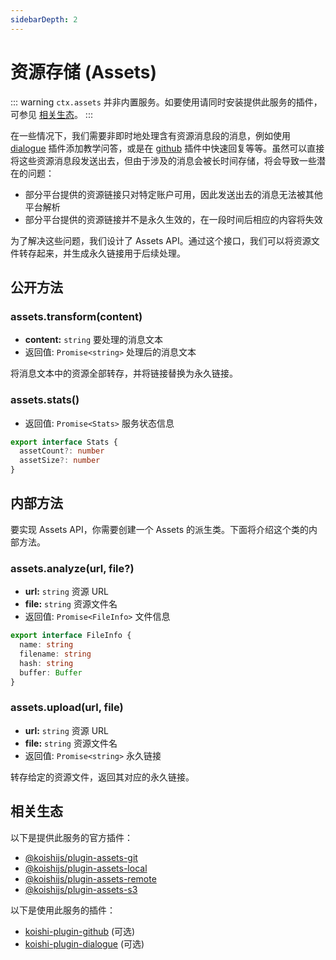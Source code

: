 ```yaml
---
sidebarDepth: 2
---
```


# 资源存储 (Assets)

::: warning
`ctx.assets` 并非内置服务。如要使用请同时安装提供此服务的插件，可参见 [相关生态](#相关生态)。
:::

在一些情况下，我们需要非即时地处理含有资源消息段的消息，例如使用 [dialogue](../../community/dialogue/) 插件添加教学问答，或是在 [github](../../community/github/) 插件中快速回复等等。虽然可以直接将这些资源消息段发送出去，但由于涉及的消息会被长时间存储，将会导致一些潜在的问题：

- 部分平台提供的资源链接只对特定账户可用，因此发送出去的消息无法被其他平台解析
- 部分平台提供的资源链接并不是永久生效的，在一段时间后相应的内容将失效

为了解决这些问题，我们设计了 Assets API。通过这个接口，我们可以将资源文件转存起来，并生成永久链接用于后续处理。

## 公开方法

### assets.transform(content)

- **content:** `string` 要处理的消息文本
- 返回值: `Promise<string>` 处理后的消息文本

将消息文本中的资源全部转存，并将链接替换为永久链接。

### assets.stats() <Badge text="抽象" type="warning"/>

- 返回值: `Promise<Stats>` 服务状态信息

```ts
export interface Stats {
  assetCount?: number
  assetSize?: number
}
```

## 内部方法

要实现 Assets API，你需要创建一个 Assets 的派生类。下面将介绍这个类的内部方法。

### assets.analyze(url, file?)

- **url:** `string` 资源 URL
- **file:** `string` 资源文件名
- 返回值: `Promise<FileInfo>` 文件信息

```ts
export interface FileInfo {
  name: string
  filename: string
  hash: string
  buffer: Buffer
}
```

### assets.upload(url, file) <Badge text="抽象" type="warning"/>

- **url:** `string` 资源 URL
- **file:** `string` 资源文件名
- 返回值: `Promise<string>` 永久链接

转存给定的资源文件，返回其对应的永久链接。

## 相关生态

以下是提供此服务的官方插件：

- [@koishijs/plugin-assets-git](../../plugins/assets/git.md)
- [@koishijs/plugin-assets-local](../../plugins/assets/local.md)
- [@koishijs/plugin-assets-remote](../../plugins/assets/local.md)
- [@koishijs/plugin-assets-s3](../../plugins/assets/s3.md)

以下是使用此服务的插件：

- [koishi-plugin-github](../../community/github/) (可选)
- [koishi-plugin-dialogue](../../community/dialogue/) (可选)
